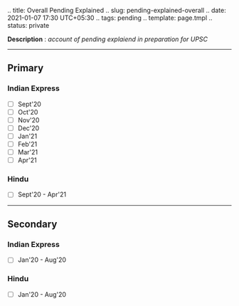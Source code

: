 .. title: Overall Pending Explained
.. slug: pending-explained-overall
.. date: 2021-01-07 17:30 UTC+05:30
.. tags: pending
.. template: page.tmpl
.. status: private

**Description** : *account of pending explaiend in preparation for UPSC*

***
<!-- TEASER_END -->

## Primary
### Indian Express
- [ ] Sept'20
- [ ] Oct'20
- [ ] Nov'20
- [ ] Dec'20
- [ ] Jan'21
- [ ] Feb'21
- [ ] Mar'21
- [ ] Apr'21
### Hindu
- [ ] Sept'20 - Apr'21

---
## Secondary
### Indian Express
- [ ] Jan'20 - Aug'20
### Hindu
- [ ] Jan'20 - Aug'20
